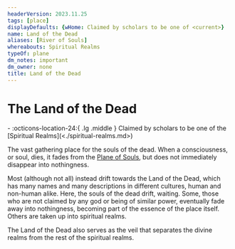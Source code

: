 ```yaml
---
headerVersion: 2023.11.25
tags: [place]
displayDefaults: {wHome: Claimed by scholars to be one of <current>}
name: Land of the Dead
aliases: [River of Souls]
whereabouts: Spiritual Realms
typeOf: plane
dm_notes: important
dm_owner: none
title: Land of the Dead
---
```

# The Land of the Dead
<div class="grid cards ext-narrow-margin ext-one-column" markdown>
-    :octicons-location-24:{ .lg .middle } Claimed by scholars to be one of the [Spiritual Realms](<./spiritual-realms.md>)  
</div>




The vast gathering place for the souls of the dead. When a consciousness, or soul, dies, it fades from the [Plane of Souls](<../plane-of-souls.md>), but does not immediately disappear into nothingness. 

Most (although not all) instead drift towards the Land of the Dead, which has many names and many descriptions in different cultures, human and non-human alike. Here, the souls of the dead drift, waiting. Some, those who are not claimed by any god or being of similar power, eventually fade away into nothingness, becoming part of the essence of the place itself. Others are taken up into spiritual realms.

The Land of the Dead also serves as the veil that separates the divine realms from the rest of the spiritual realms.

